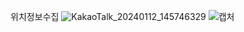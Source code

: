 위치정보수집
![KakaoTalk_20240112_145746329](https://github.com/seonghooony/KovihouseVR-iOS-Screenshot/assets/91402556/afc7af35-7da3-4d45-830f-4b1e23b85678)
![캡처](https://github.com/seonghooony/KovihouseVR-iOS-Screenshot/assets/91402556/11885014-6b07-48d6-80ed-701ea5f8422f)
